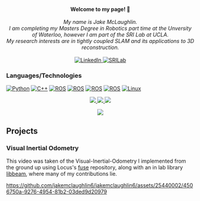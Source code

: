 <p align="center">
    <b>Welcome to my page! 👋</b><br><br>
    <i>
        My name is Jake McLaughlin.<br>
        I am completing my Masters Degree in Robotics part time at the Unversity of Waterloo, however I am part of the SRI Lab at UCLA.<br>
        My research interests are in tightly coupled SLAM and its applications to 3D reconstruction.<br>
    </i><br>
    <a href="https://www.linkedin.com/in/jakefmclaughlin">
        <img src="https://img.shields.io/badge/LinkedIn-blue?style=flat-square&logo=linkedin" alt="LinkedIn">
    </a>
    <a href="https://sri-lab.seas.ucla.edu/">
        <img src="https://img.shields.io/badge/SRILab-blue?style=flat-square&logo=SRILab" alt="SRILab">
    </a>
</p>

### Languages/Technologies
[![Python](https://img.shields.io/badge/python-black?style=for-the-badge&logo=python)](https://github.com/jakemclaughlin6)
[![C++](https://img.shields.io/badge/c++-black?style=for-the-badge&logo=cplusplus)](https://github.com/jakemclaughlin6)
[![ROS](https://img.shields.io/badge/ros-black?style=for-the-badge&logo=ros)](https://github.com/jakemclaughlin6)
[![ROS](https://img.shields.io/badge/opencv-black?style=for-the-badge&logo=opencv)](https://github.com/jakemclaughlin6)
[![ROS](https://img.shields.io/badge/pcl-black?style=for-the-badge&logo=pcl)](https://github.com/jakemclaughlin6)
[![ROS](https://img.shields.io/badge/eigen-black?style=for-the-badge&logo=eigen)](https://github.com/jakemclaughlin6)
[![Linux](https://img.shields.io/badge/linux-black?style=for-the-badge&logo=Linux)](https://github.com/jakemclaughlin6)

<p align="center">
  <a href="https://github.com/jakemclaughlin6">
    <img src="http://github-profile-summary-cards.vercel.app/api/cards/profile-details?username=jakemclaughlin6&theme=transparent" />
  </a>
  <a href="https://github.com/jakemclaughlin6">
    <img src="https://github-readme-streak-stats.herokuapp.com/?user=jakemclaughlin6&hide_border=true&card_width=338&theme=transparent" />
  </a>
  <a href="https://github.com/jakemclaughlin6">
    <img src="http://github-profile-summary-cards.vercel.app/api/cards/stats?username=jakemclaughlin6&theme=transparent" />
  </a>
</p>

<p align="center">
  <a href="https://github.com/jakemclaughlin6">
    <img src="https://komarev.com/ghpvc/?username=jakemclaughlin6&color=blue&style=flat)" />
  </a>
</p>

## Projects

### Visual Inertial Odometry

This video was taken of the Visual-Inertial-Odometry I implemented from the ground up using Locus's [fuse](https://github.com/locusrobotics/fuse) repository, along with an in lab library [libbeam](https://github.com/BEAMRobotics/libbeam), where many of my contributions lie.

https://github.com/jakemclaughlin6/jakemclaughlin6/assets/25440002/4506750a-9276-4954-81b2-03ded9d20979





